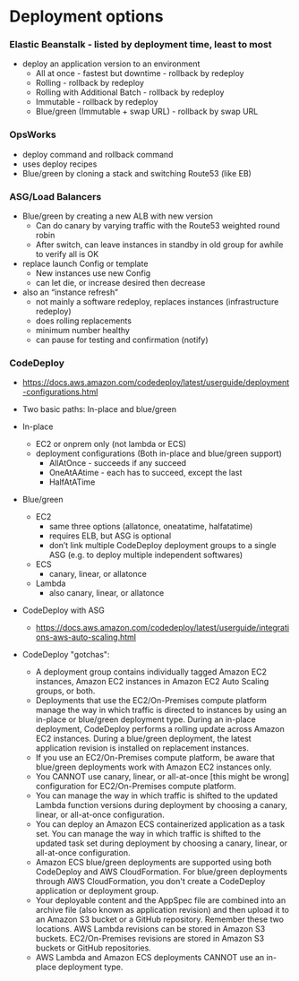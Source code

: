# Deployment options

### Elastic Beanstalk - listed by deployment time, least to most
- deploy an application version to an environment 
  - All at once - fastest but downtime - rollback by redeploy
  - Rolling - rollback by redeploy
  - Rolling with Additional Batch - rollback by redeploy
  - Immutable - rollback by redeploy
  - Blue/green (Immutable + swap URL) - rollback by swap URL

### OpsWorks
- deploy command and rollback command
- uses deploy recipes
- Blue/green by cloning a stack and switching Route53 (like EB)

### ASG/Load Balancers
- Blue/green by creating a new ALB with new version
  - Can do canary by varying traffic with the Route53 weighted round robin
  - After switch, can leave instances in standby in old group for awhile to verify all is OK
- replace launch Config or template 
  - New instances use new Config
  - can let die, or increase desired then decrease
- also an “instance refresh”
  - not mainly a software redeploy, replaces instances (infrastructure redeploy)
  - does rolling replacements 
  - minimum number healthy
  - can pause for testing and confirmation (notify)

### CodeDeploy
- https://docs.aws.amazon.com/codedeploy/latest/userguide/deployment-configurations.html
- Two basic paths: In-place and blue/green
- In-place
  - EC2 or onprem only (not lambda or ECS)
  - deployment configurations (Both in-place and blue/green support)
    - AllAtOnce - succeeds if any succeed
    - OneAtAAtime - each has to succeed, except the last
    - HalfAtATime
- Blue/green
  - EC2
    - same three options (allatonce, oneatatime, halfatatime)
    - requires ELB, but ASG is optional
    - don’t link multiple CodeDeploy deployment groups to a single ASG (e.g. to deploy multiple independent softwares)
  - ECS
    - canary, linear, or allatonce
  - Lambda
    - also canary, linear, or allatonce
- CodeDeploy with ASG
  - https://docs.aws.amazon.com/codedeploy/latest/userguide/integrations-aws-auto-scaling.html

- CodeDeploy "gotchas":
  - A deployment group contains individually tagged Amazon EC2 instances, Amazon EC2 instances in Amazon EC2 Auto Scaling groups, or both.
  - Deployments that use the EC2/On-Premises compute platform manage the way in which traffic is directed to instances by using an in-place or blue/green deployment type. During an in-place deployment, CodeDeploy performs a rolling update across Amazon EC2 instances. During a blue/green deployment, the latest application revision is installed on replacement instances.
  - If you use an EC2/On-Premises compute platform, be aware that blue/green deployments work with Amazon EC2 instances only.
  - You CANNOT use canary, linear, or all-at-once [this might be wrong] configuration for EC2/On-Premises compute platform.
  - You can manage the way in which traffic is shifted to the updated Lambda function versions during deployment by choosing a canary, linear, or all-at-once configuration.
  - You can deploy an Amazon ECS containerized application as a task set. You can manage the way in which traffic is shifted to the updated task set during deployment by choosing a canary, linear, or all-at-once configuration.
  - Amazon ECS blue/green deployments are supported using both CodeDeploy and AWS CloudFormation. For blue/green deployments through AWS CloudFormation, you don't create a CodeDeploy application or deployment group.
  - Your deployable content and the AppSpec file are combined into an archive file (also known as application revision) and then upload it to an Amazon S3 bucket or a GitHub repository. Remember these two locations. AWS Lambda revisions can be stored in Amazon S3 buckets. EC2/On-Premises revisions are stored in Amazon S3 buckets or GitHub repositories.
  - AWS Lambda and Amazon ECS deployments CANNOT use an in-place deployment type.
